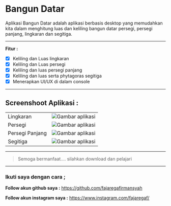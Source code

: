# Bangun Datar
Aplikasi Bangun Datar adalah aplikasi berbasis desktop yang memudahkan kita dalam menghitung luas dan keliling bangun datar persegi, persegi panjang, lingkaran dan segitiga.

---
**Fitur :**

- [x] Keliling dan Luas lingkaran 
- [x] Keliling dan Luas persegi
- [x] Keliling dan luas persegi panjang
- [x] Keliling dan luas serta phytagoras segitiga
- [x] Menerapkan UI/UX di dalam console

---
**Screenshoot Aplikasi :**
---
|  |  | 
| ----- | --- | 
| Lingkaran   | ![Gambar aplikasi](https://github.com/fajaregafirmansyah/Bangun-Datar/blob/master/Screenshot/lingkaran.JPG)  |
| Persegi   | ![Gambar aplikasi](https://github.com/fajaregafirmansyah/Bangun-Datar/blob/master/Screenshot/persegi.JPG)  |
| Persegi Panjang   | ![Gambar aplikasi](https://github.com/fajaregafirmansyah/Bangun-Datar/blob/master/Screenshot/persegipanjang.JPG)  |
| Segitiga   | ![Gambar aplikasi](https://github.com/fajaregafirmansyah/Bangun-Datar/blob/master/Screenshot/segitiga.JPG)  |

---
> Semoga bermanfaat.... silahkan download dan pelajari
---

### Ikuti saya dengan cara ;

**Follow akun github saya :**
https://github.com/fajaregafirmansyah

**Follow akun instagram saya :**
https://www.instagram.com/fajaregaf/
